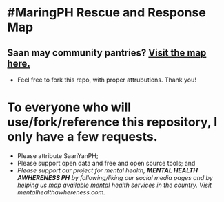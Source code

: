# #MaringPH Rescue and Response Map
## Saan may community pantries? [Visit the map here.](http://bit.ly/communitypantrymap)
- Feel free to fork this repo, with proper attrubutions. Thank you!

# To everyone who will use/fork/reference this repository, I only have a few requests.
  - Please attribute SaanYanPH;
  - Please support open data and free and open source tools; and
  - *Please support our project for mental health, ***MENTAL HEALTH AWHERENESS PH*** by following/liking our social media pages and by helping us map available mental health services in the country. Visit mentalhealthawhereness.com.*
